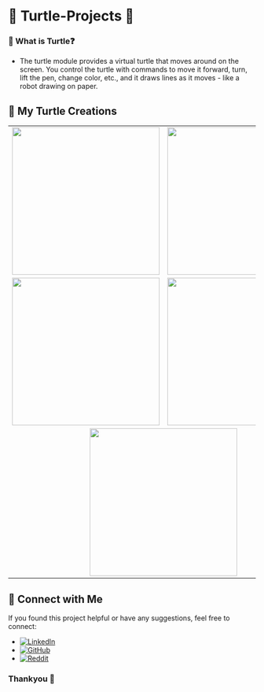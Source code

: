 # 🐢 Turtle-Projects 🐢

### 🔎 What is Turtle❓
- The turtle module provides a virtual turtle that moves around on the screen. You control the turtle with commands to move it forward, turn, lift the pen, change color, etc., and it draws lines as it moves - like a robot drawing on paper.

## 🎨 My Turtle Creations

<table>
  <tr>
    <td><img src="https://github.com/user-attachments/assets/ac1ced68-d580-4e1e-98dd-5bcc74c62be0" width="300"/></td>
    <td><img src="https://github.com/user-attachments/assets/d1a1bc16-46a5-48e3-81ea-b6aa36f527b5" width="300"/></td>
  </tr>
  <tr>
    <td><img src="https://github.com/user-attachments/assets/60d315f1-537b-4959-b598-a5ee0d32fb8e" width="300"/></td>
    <td><img src="https://github.com/user-attachments/assets/ccd81507-5d12-4319-a705-dcbab9e663a4" width="300"/></td>
  </tr>
  <tr>
    <td colspan="2" align="center"><img src="https://github.com/user-attachments/assets/39673e99-6a9b-4b96-836d-bcfb127816ea" width="300"/></td>
  </tr>
</table>

## 📢 Connect with Me
If you found this project helpful or have any suggestions, feel free to connect:

- [![LinkedIn](https://img.shields.io/badge/LinkedIn-anshmnsoni-0077B5.svg?logo=linkedin)](https://www.linkedin.com/in/anshmnsoni)  
- [![GitHub](https://img.shields.io/badge/GitHub-AnshMNSoni-181717.svg?logo=github)](https://github.com/AnshMNSoni)
- [![Reddit](https://img.shields.io/badge/Reddit-u/AnshMNSoni-FF4500.svg?logo=reddit)](https://www.reddit.com/user/AnshMNSoni)

### Thankyou 💫 
